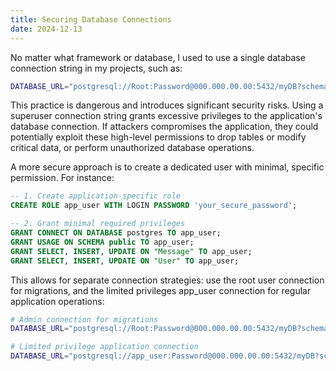 ```yaml
---
title: Securing Database Connections
date: 2024-12-13
---
```

No matter what framework or database, I used to use a single database connection string in my projects, such as:
```bash
DATABASE_URL="postgresql://Root:Password@000.000.00.00:5432/myDB?schema=public"
```
This practice is dangerous and introduces significant security risks. Using a superuser connection string grants excessive privileges to the application's database connection. If attackers compromises the application, they could potentially exploit these high-level permissions to drop tables or modify critical data, or perform unauthorized database operations.

A more secure approach is to create a dedicated user with minimal, specific permission. For instance:
```sql
-- 1. Create application-specific role
CREATE ROLE app_user WITH LOGIN PASSWORD 'your_secure_password';

-- 2. Grant minimal required privileges
GRANT CONNECT ON DATABASE postgres TO app_user;
GRANT USAGE ON SCHEMA public TO app_user;
GRANT SELECT, INSERT, UPDATE ON "Message" TO app_user;
GRANT SELECT, INSERT, UPDATE ON "User" TO app_user;
```
This allows for separate connection strategies: use the root user connection  for migrations, and the limited privileges app_user connection for regular application operations:
```bash
# Admin connection for migrations
DATABASE_URL="postgresql://Root:Password@000.000.00.00:5432/myDB?schema=public"

# Limited privilege application connection
DATABASE_URL="postgresql://app_user:Password@000.000.00.00:5432/myDB?schema=public"
```
